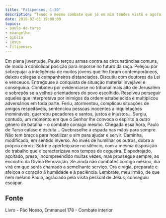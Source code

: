 ```yaml
---
title: "Filipenses, 1:30"
description: “Tendo o mesmo combate que já em mim tendes visto e agora ouvis estar em mim.” - Paulo
date: 2019-02-01 19:00:00
topics: 
- paulo-de-tarso
- evangelho
- biblia
- jesus
- filipenses
---
```


Em plena juventude, Paulo terçou armas contra as circunstâncias comuns,
de modo a consolidar posição para impor­se no futuro da raça. Pelejou por
sobrepujar a inteligência de muitos jovens que lhe foram contemporâneos, deixou
colegas e companheiros distanciados. Discutiu com doutores da Lei e venceu­os.
Entregou­se à conquista de situação material invejável e conseguiu­a.
Combateu por evidenciar­se no tribunal mais alto de Jerusalém e sobrepôs­
se a velhos orientadores do povo escolhido. Resolveu perseguir aqueles que
interpretava por inimigos da ordem estabelecida e multiplicou adversários em toda
parte. Feriu, atormentou, complicou situações de amigos respeitáveis, sentenciou
pessoas inocentes a inquietações inomináveis, guerreou pecadores e santos, justos e
injustos...
Surgiu, contudo, um momento em que o Senhor lhe convoca o espírito a
outro gênero de batalha – o combate consigo mesmo.
Chegada essa hora, Paulo de Tarso cala­se e escuta...
Quebra­se­lhe a espada nas mãos para sempre.
Não tem braços para hostilizar e sim para ajudar e servir.
Caminha, modificado, em sentido inverso. Ao invés de humilhar os outros,
dobra a própria cerviz.
Sofre e aperfeiçoa­se no silêncio, com a mesma disposição de trabalho que
o caracterizava nos tempos de cegueira.
É apedrejado, açoitado, preso, incompreendido muitas vezes, mas
prossegue sempre, ao encontro da Divina Renovação.
Se ainda não combates contigo mesmo, dia virá em que serás chamado a
semelhante serviço.
Ora e vigia, prepara­te e afeiçoa o coração à humildade e à paciência.
Lembra­te, meu irmão, de que nem mesmo Paulo, agraciado pela visita pessoal de
Jesus, conseguiu escapar.




## Fonte
Livro - Pão Nosso, Emmanuel
178 - Combate interior
